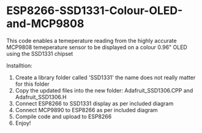 # ESP8266-SSD1331-Colour-OLED-and-MCP9808

This code enables a temeperature reading from the highly accurate MCP9808 temeperature sensor
to be displayed on a colour 0.96" OLED using the SSD1331 chipset

Installtion:

1. Create a library folder called 'SSD1331' the name does not really matter for this folder
2. Copy the updated files into the new folder: Adafruit_SSD1306.CPP and Adafruit_SSD1306.H
3. Connect ESP8266 to SSD1331 display as per included diagram
4. Connect MCP9890 to ESP8266 as per included diagram
5. Compile code and upload to ESP8266
6. Enjoy!
